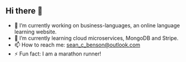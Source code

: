 ## Hi there 👋

- 🔭 I’m currently working on business-languages, an online language learning website.
- 🌱 I’m currently learning cloud microservices, MongoDB and Stripe.
- 📫 How to reach me: sean_c_benson@outlook.com
- ⚡ Fun fact: I am a marathon runner!


